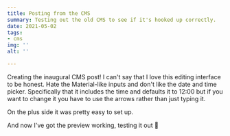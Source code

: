 ```yaml
---
title: Posting from the CMS
summary: Testing out the old CMS to see if it's hooked up correctly.
date: 2021-05-02
tags:
- cms
img: ''
alt: ''

---
```

Creating the inaugural CMS post! I can't say that I love this editing interface to be honest. Hate the Material-like inputs and don't like the date and time picker. Specifically that it includes the time and defaults it to 12:00 but if you want to change it you have to use the arrows rather than just typing it.

On the plus side it was pretty easy to set up. 

And now I've got the preview working, testing it out 🎉